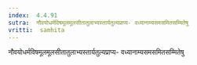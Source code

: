 ```yaml
---
index:  4.4.91
sutra:  नौवयोधर्मविषमूलमूलसीतातुलाभ्यस्तार्यतुल्यप्राप्य- वध्यानाम्यसमसमितसम्मितेषु
vritti:  samhita 
---
```


नौवयोधर्मविषमूलमूलसीतातुलाभ्यस्तार्यतुल्यप्राप्य- वध्यानाम्यसमसमितसम्मितेषु

